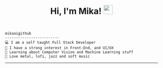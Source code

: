 <h1 align="center">
Hi, I'm Mika!
  <img src="https://media.giphy.com/media/hvRJCLFzcasrR4ia7z/giphy.gif" width="30"></h1>
 <!--<img src="https://komarev.com/ghpvc/?username=I-am-vishalmaurya&label=Profile%20Views&color=0e75b6&style=flat" align='right' alt="vishalmaurya" />-->

<br/>



```
mikaoigithub
-------------------------
💻 I am a self taught Full Stack Developer 
📝 I have a strong interest in Front-End, and UI/UX 
🌱 Learning about Computer Vision and Machine Learning stuff
🎵 Love metal, lofi, jazz and soft music
```
<hr>




